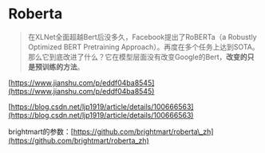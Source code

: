 # Roberta

> 在XLNet全面超越Bert后没多久，Facebook提出了RoBERTa（a Robustly Optimized BERT Pretraining Approach）。再度在多个任务上达到SOTA。那么它到底改进了什么？它在模型层面没有改变Google的Bert，**改变的只是预训练的方法**。

[https://www.jianshu.com/p/eddf04ba8545](https://www.jianshu.com/p/eddf04ba8545)

[https://blog.csdn.net/ljp1919/article/details/100666563](https://blog.csdn.net/ljp1919/article/details/100666563)

brightmart的参数：[https://github.com/brightmart/roberta\_zh](https://github.com/brightmart/roberta_zh)

